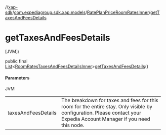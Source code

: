 //[xap-sdk](../../../index.md)/[com.expediagroup.sdk.xap.models](../index.md)/[RatePlanPriceRoomRatesInner](index.md)/[getTaxesAndFeesDetails](get-taxes-and-fees-details.md)

# getTaxesAndFeesDetails

[JVM]\

public final [List](https://docs.oracle.com/javase/8/docs/api/java/util/List.html)&lt;[RoomRatesTaxesAndFeesDetailsInner](../-room-rates-taxes-and-fees-details-inner/index.md)&gt;[getTaxesAndFeesDetails](get-taxes-and-fees-details.md)()

#### Parameters

JVM

| | |
|---|---|
| taxesAndFeesDetails | The breakdown for taxes and fees for this room for the entire stay.  Only visible by configuration. Please contact your Expedia Account Manager if you need this node. |
